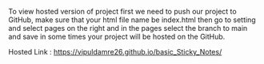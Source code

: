 To view hosted version of project first we need to push our project to GitHub, make sure that your html file name be index.html then go to setting and select pages on the right and in the pages select the branch
to main and save in some times your project will be hosted on the GitHub.

Hosted Link : https://vipuldamre26.github.io/basic_Sticky_Notes/
